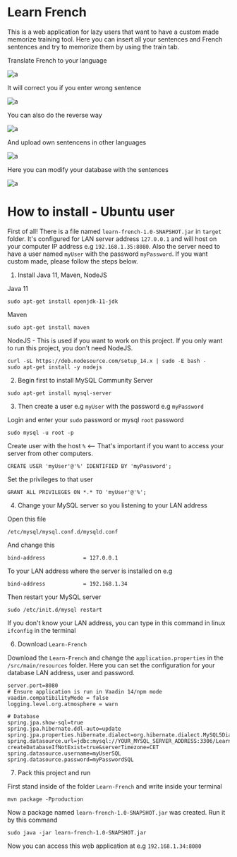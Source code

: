 # Learn French

This is a web application for lazy users that want to have a custom made memorize training tool.
Here you can insert all your sentences and French sentences and try to memorize them by using the train tab.

Translate French to your language 

![a](https://raw.githubusercontent.com/DanielMartensson/Learn-French/main/Pictures/Check%201.png)

It will correct you if you enter wrong sentence

![a](https://raw.githubusercontent.com/DanielMartensson/Learn-French/main/Pictures/Check%202.png)

You can also do the reverse way

![a](https://raw.githubusercontent.com/DanielMartensson/Learn-French/main/Pictures/Check%203.png)

And upload own sentencens in other languages

![a](https://raw.githubusercontent.com/DanielMartensson/Learn-French/main/Pictures/Upload.png)

Here you can modify your database with the sentences

![a](https://raw.githubusercontent.com/DanielMartensson/Learn-French/main/Pictures/Database.png)


# How to install - Ubuntu user

First of all! There is a file named `learn-french-1.0-SNAPSHOT.jar` in `target` folder. It's configured for LAN server address
`127.0.0.1` and will host on your computer IP address e.g `192.168.1.35:8080`. Also the server need to have a user named `myUser` 
with the password `myPassword`. If you want custom made, please follow the steps below.

1. Install Java 11, Maven, NodeJS

Java 11
```
sudo apt-get install openjdk-11-jdk
```

Maven
```
sudo apt-get install maven
```

NodeJS - This is used if you want to work on this project. If you only want to run this project, you don't need NodeJS.
```
curl -sL https://deb.nodesource.com/setup_14.x | sudo -E bash -
sudo apt-get install -y nodejs
```

2. Begin first to install MySQL Community Server

```
sudo apt-get install mysql-server
```

3. Then create a user e.g `myUser` with the password e.g `myPassword`

Login and enter your `sudo` password or mysql `root` password
```
sudo mysql -u root -p
```

Create user with the host `%` <-- That's important if you want to access your server from other computers.
```
CREATE USER 'myUser'@'%' IDENTIFIED BY 'myPassword';
```

Set the privileges to that user
```
GRANT ALL PRIVILEGES ON *.* TO 'myUser'@'%';
```

4. Change your MySQL server so you listening to your LAN address

Open this file
```
/etc/mysql/mysql.conf.d/mysqld.conf
```

And change this
```
bind-address            = 127.0.0.1
```

To your LAN address where the server is installed on e.g
```
bind-address            = 192.168.1.34
```

Then restart your MySQL server
```
sudo /etc/init.d/mysql restart
```

If you don't know your LAN address, you can type in this command in linux `ifconfig` in the terminal

6. Download `Learn-French`

Download the `Learn-French` and change the `application.properties` in the `/src/main/resources` folder.
Here you can set the configuration for your database LAN address, user and password.

```
server.port=8080
# Ensure application is run in Vaadin 14/npm mode
vaadin.compatibilityMode = false
logging.level.org.atmosphere = warn

# Database
spring.jpa.show-sql=true
spring.jpa.hibernate.ddl-auto=update
spring.jpa.properties.hibernate.dialect=org.hibernate.dialect.MySQL5Dialect
spring.datasource.url=jdbc:mysql://YOUR_MYSQL_SERVER_ADDRESS:3306/LearnFrench?createDatabaseIfNotExist=true&serverTimezone=CET
spring.datasource.username=myUserSQL
spring.datasource.password=myPasswordSQL
```

7. Pack this project and run

First stand inside of the folder `Learn-French` and write inside your terminal
```
mvn package -Pproduction
```

Now a package named `learn-french-1.0-SNAPSHOT.jar` was created. Run it by this command

```
sudo java -jar learn-french-1.0-SNAPSHOT.jar
```

Now you can access this web application at e.g `192.168.1.34:8080`
